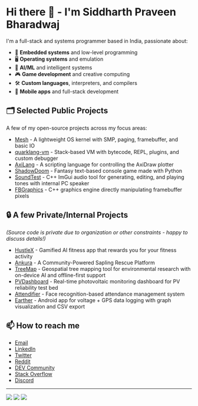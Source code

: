 # Hi there 👋 - I'm Siddharth Praveen Bharadwaj

I'm a full-stack and systems programmer based in India, passionate about:

- 🚀 **Embedded systems** and low-level programming
- 🖥️ **Operating systems** and emulation
- 🤖 **AI/ML** and intelligent systems
- 🎮 **Game development** and creative computing
- 🛠️ **Custom languages**, interpreters, and compilers
- 📱 **Mobile apps** and full-stack development

## 🗂️ Selected Public Projects

A few of my open-source projects across my focus areas:

- [Mesh](https://github.com/Sid110307/Mesh) - A lightweight OS kernel with SMP, paging, framebuffer, and basic IO
- [quarklang-vm](https://github.com/Sid110307/quarklang-vm) - Stack-based VM with bytecode, REPL, plugins, and custom
  debugger
- [AxiLang](https://github.com/Sid110307/AxiLang) - A scripting language for controlling the AxiDraw plotter
- [ShadowDoom](https://github.com/Sid110307/ShadowDoom) - Fantasy text-based console game made with Python
- [SoundTest](https://github.com/Sid110307/SoundTest) - C++ ImGui audio tool for generating, editing, and playing tones
  with internal PC speaker
- [FBGraphics](https://github.com/Sid110307/FBGraphics) - C++ graphics engine directly manipulating framebuffer pixels

## 🔒 A few Private/Internal Projects

*(Source code is private due to organization or other constraints - happy to discuss details!)*

- [HustleX](https://hustlex.club) - Gamified AI fitness app that rewards you for your fitness activity
- [Ankura](https://github.com/Sid110307/Ankura) - A Community-Powered Sapling Rescue Platform
- [TreeMap](https://github.com/Sid110307/TreeMap) - Geospatial tree mapping tool for environmental research with
  on-device AI and offline-first support
- [PVDashboard](https://github.com/Sid110307/PVDashboard) - Real-time photovoltaic monitoring dashboard for PV
  reliability test bed
- [Attendifier](https://github.com/Sid110307/Attendifier) - Face recognition-based attendance management system
- [Earther](https://github.com/Sid110307/Earther) - Android app for voltage + GPS data logging with graph visualization
  and CSV export

## 📫 How to reach me

- [Email](mailto:siddharthpb2007@gmail.com)
- [LinkedIn](https://linkedin.com/in/sid110307)
- [Twitter](https://x.com/CoolorFoolSRS)
- [Reddit](https://reddit.com/u/CoolorFoolSRS)
- [DEV Community](https://dev.to/@sid110307)
- [Stack Overflow](https://stackoverflow.com/users/13852870)
- [Discord](https://discord.com/users/sid110307)

---

![](https://github-readme-stats-sid110307.vercel.app/api?username=Sid110307&show_icons=true&include_all_commits=true)
![](https://github-readme-stats-sid110307.vercel.app/api/top-langs/?username=Sid110307&size_weight=0.5&count_weight=0.5&layout=compact)
![](https://github-readme-stats.vercel.app/api/wakatime?username=Sid110307&layout=compact)
